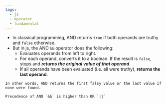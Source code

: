 ```yaml
---
tags:
  - js
  - operator
  - fundamental
---
```


- In classical programming, AND returns `true` if both operands are truthy and `false` otherwise.
- But in js, the AND `&&` operator does the following:
	- Evaluates operands from left to right.
	- For each operand, converts it to a boolean. If the result is `false`, stops and ***returns the original value of that operand***.
	- If all operands have been evaluated (i.e. all were truthy), **returns the last operand**. 

```ad-note
In other words, AND returns the first falsy value or the last value if none were found.
```

```ad-note
Precedence of AND `&&` is higher than OR `||`
```